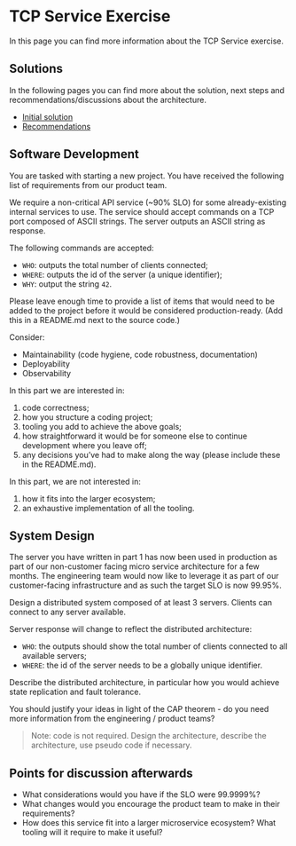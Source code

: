 # TCP Service Exercise

In this page you can find more information about the TCP Service exercise.

## Solutions

In the following pages you can find more about the solution, next steps and recommendations/discussions about the architecture.

- [Initial solution](initial_solution.md)
- [Recommendations](recommendations.md)

## Software Development

You are tasked with starting a new project. You have received the following list of requirements from our product team.

We require a non-critical API service (~90% SLO) for some already-existing internal services to use. The service should
accept commands on a TCP port composed of ASCII strings. The server outputs an ASCII string as response.

The following commands are accepted:

- `WHO`: outputs the total number of clients connected;
- `WHERE`: outputs the id of the server (a unique identifier);
- `WHY`: output the string `42`.

Please leave enough time to provide a list of items that would need to be added to the project before it would be
considered production-ready. (Add this in a README.md next to the source code.)

Consider:

- Maintainability (code hygiene, code robustness, documentation)
- Deployability
- Observability

In this part we are interested in:

1. code correctness;
1. how you structure a coding project;
1. tooling you add to achieve the above goals;
1. how straightforward it would be for someone else to continue development where you leave off;
1. any decisions you’ve had to make along the way (please include these in the README.md).

In this part, we are not interested in:

1. how it fits into the larger ecosystem;
1. an exhaustive implementation of all the tooling.

## System Design

The server you have written in part 1 has now been used in production as part of our non-customer facing micro service
architecture for a few months. The engineering team would now like to leverage it as part of our customer-facing
infrastructure and as such the target SLO is now 99.95%.

Design a distributed system composed of at least 3 servers. Clients can connect to any server available.

Server response will change to reflect the distributed architecture:

- `WHO`: the outputs should show the total number of clients connected to all available servers;
- `WHERE`: the id of the server needs to be a globally unique identifier.

Describe the distributed architecture, in particular how you would achieve state replication and fault tolerance.

You should justify your ideas in light of the CAP theorem - do you need more information from the engineering /
product teams?

> Note: code is not required. Design the architecture, describe the architecture, use pseudo code if necessary.

## Points for discussion afterwards

- What considerations would you have if the SLO were 99.9999%?
- What changes would you encourage the product team to make in their requirements?
- How does this service fit into a larger microservice ecosystem? What tooling will it require to make it useful?
